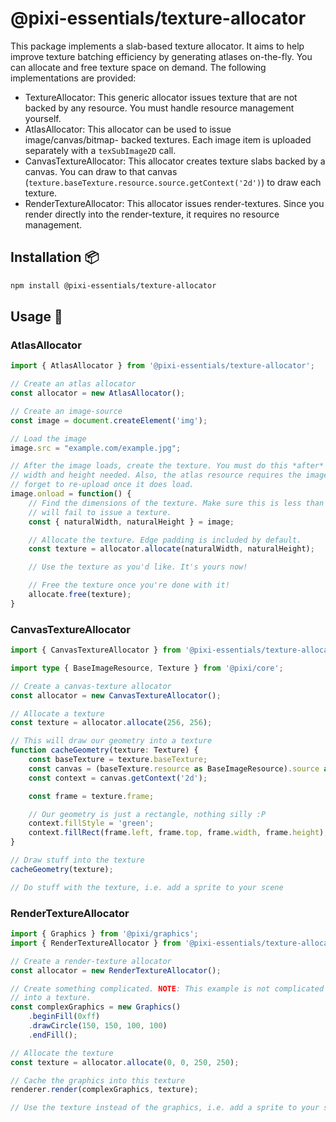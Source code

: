 # @pixi-essentials/texture-allocator

This package implements a slab-based texture allocator. It aims to help improve texture batching efficiency by
generating atlases on-the-fly. You can allocate and free texture space on demand. The following implementations
are provided:

* TextureAllocator: This generic allocator issues texture that are not backed by any resource. You must handle
resource management yourself.
* AtlasAllocator: This allocator can be used to issue image/canvas/bitmap- backed textures. Each image item is
uploaded separately with a `texSubImage2D` call.
* CanvasTextureAllocator: This allocator creates texture slabs backed by a canvas. You can draw to that canvas
(`texture.baseTexture.resource.source.getContext('2d')`) to draw each texture.
* RenderTextureAllocator: This allocator issues render-textures. Since you render directly into the render-texture,
it requires no resource management.

## Installation :package:

```bash
npm install @pixi-essentials/texture-allocator
```

## Usage :page_facing_up:

### AtlasAllocator

```ts
import { AtlasAllocator } from '@pixi-essentials/texture-allocator';

// Create an atlas allocator
const allocator = new AtlasAllocator();

// Create an image-source
const image = document.createElement('img');

// Load the image
image.src = "example.com/example.jpg";

// After the image loads, create the texture. You must do this *after* the image is loaded so you know the
// width and height needed. Also, the atlas resource requires the image to be loaded; otherwise, it will
// forget to re-upload once it does load.
image.onload = function() {
    // Find the dimensions of the texture. Make sure this is less than 2048x2048, otherwise the allocator
    // will fail to issue a texture.
    const { naturalWidth, naturalHeight } = image;

    // Allocate the texture. Edge padding is included by default.
    const texture = allocator.allocate(naturalWidth, naturalHeight);

    // Use the texture as you'd like. It's yours now!

    // Free the texture once you're done with it!
    allocate.free(texture);
}
```

### CanvasTextureAllocator

```ts
import { CanvasTextureAllocator } from '@pixi-essentials/texture-allocator';

import type { BaseImageResource, Texture } from '@pixi/core';

// Create a canvas-texture allocator
const allocator = new CanvasTextureAllocator();

// Allocate a texture
const texture = allocator.allocate(256, 256);

// This will draw our geometry into a texture
function cacheGeometry(texture: Texture) {
    const baseTexture = texture.baseTexture;
    const canvas = (baseTexture.resource as BaseImageResource).source as HTMLCanvasElement;
    const context = canvas.getContext('2d');

    const frame = texture.frame;

    // Our geometry is just a rectangle, nothing silly :P
    context.fillStyle = 'green';
    context.fillRect(frame.left, frame.top, frame.width, frame.height);
}

// Draw stuff into the texture
cacheGeometry(texture);

// Do stuff with the texture, i.e. add a sprite to your scene
```

### RenderTextureAllocator

```ts
import { Graphics } from '@pixi/graphics';
import { RenderTextureAllocator } from '@pixi-essentials/texture-allocator';

// Create a render-texture allocator
const allocator = new RenderTextureAllocator();

// Create something complicated. NOTE: This example is not complicated and is not recommended for caching
// into a texture.
const complexGraphics = new Graphics()
    .beginFill(0xff)
    .drawCircle(150, 150, 100, 100)
    .endFill();

// Allocate the texture
const texture = allocator.allocate(0, 0, 250, 250);

// Cache the graphics into this texture
renderer.render(complexGraphics, texture);

// Use the texture instead of the graphics, i.e. add a sprite to your scene
```